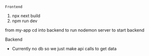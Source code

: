     Frontend
1) npx next build 
2) npm run dev

from my-app cd into backend to run nodemon server to start backend

Backend
- Currently no db so we just make api calls to get data
